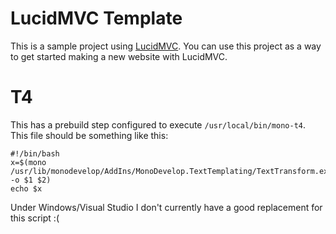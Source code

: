 # LucidMVC Template

This is a sample project using [LucidMVC](https://github.com/Earlz/lucidmvc). You can use this project as a way to get started making a new website with LucidMVC.

# T4

This has a prebuild step configured to execute `/usr/local/bin/mono-t4`. This file should be something like this:

    #!/bin/bash
    x=$(mono /usr/lib/monodevelop/AddIns/MonoDevelop.TextTemplating/TextTransform.exe -o $1 $2)
    echo $x

Under Windows/Visual Studio I don't currently have a good replacement for this script :( 